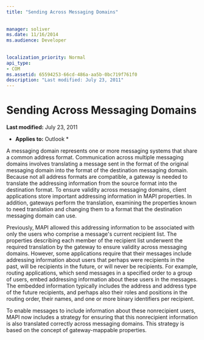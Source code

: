 ```yaml
---
title: "Sending Across Messaging Domains"
 
 
manager: soliver
ms.date: 11/16/2014
ms.audience: Developer
 
 
localization_priority: Normal
api_type:
- COM
ms.assetid: 65594253-66cd-486a-aa5b-0bc719f761f0
description: "Last modified: July 23, 2011"
---
```


# Sending Across Messaging Domains

 **Last modified:** July 23, 2011 
  
 * **Applies to:** Outlook * 
  
A messaging domain represents one or more messaging systems that share a common address format. Communication across multiple messaging domains involves translating a message sent in the format of the original messaging domain into the format of the destination messaging domain. Because not all address formats are compatible, a gateway is needed to translate the addressing information from the source format into the destination format. To ensure validity across messaging domains, client applications store important addressing information in MAPI properties. In addition, gateways perform the translation, examining the properties known to need translation and changing them to a format that the destination messaging domain can use.
  
Previously, MAPI allowed this addressing information to be associated with only the users who comprise a message's current recipient list. The properties describing each member of the recipient list underwent the required translation by the gateway to ensure validity across messaging domains. However, some applications require that their messages include addressing information about users that perhaps were recipients in the past, will be recipients in the future, or will never be recipients. For example, routing applications, which send messages in a specified order to a group of users, embed addressing information about these users in the messages. The embedded information typically includes the address and address type of the future recipients, and perhaps also their roles and positions in the routing order, their names, and one or more binary identifiers per recipient.
  
To enable messages to include information about these nonrecipient users, MAPI now includes a strategy for ensuring that this nonrecipient information is also translated correctly across messaging domains. This strategy is based on the concept of gateway-mappable properties.
  

